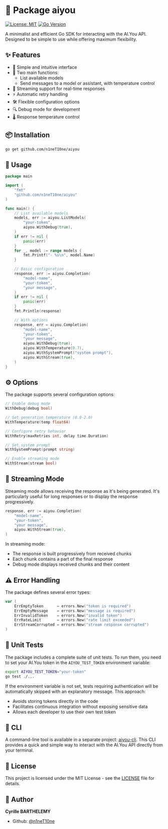 # 🤖 Package aiyou

[![License: MIT](https://img.shields.io/badge/License-MIT-yellow.svg)](https://opensource.org/licenses/MIT)
[![Go Version](https://img.shields.io/badge/Go-%3E%3D%201.16-blue.svg)](https://golang.org/dl/)

A minimalist and efficient Go SDK for interacting with the AI.You API. Designed to be simple to use while offering maximum flexibility.

## ✨ Features

- 🎯 Simple and intuitive interface
- 🤖 Two main functions:
  - List available models
  - Send messages to a model or assistant, with temperature control
- 🔄 Streaming support for real-time responses
- ⚡ Automatic retry handling
- 🛠️ Flexible configuration options
- 🔍 Debug mode for development
- 🌡️ Response temperature control

## 📦 Installation

```bash
go get github.com/n1neT10ne/aiyou
```

## 🚀 Usage

```go
package main

import (
    "fmt"
    "github.com/n1neT10ne/aiyou"
)

func main() {
    // List available models
    models, err := aiyou.ListModels(
        "your-token",
        aiyou.WithDebug(true),
    )
    if err != nil {
        panic(err)
    }
    for _, model := range models {
        fmt.Printf("- %s\n", model.Name)
    }

    // Basic configuration
    response, err := aiyou.Completion(
        "model-name",
        "your-token",
        "your message",
    )
    if err != nil {
        panic(err)
    }
    fmt.Println(response)

    // With options
    response, err = aiyou.Completion(
        "model-name",
        "your-token",
        "your message",
        aiyou.WithDebug(true),
        aiyou.WithTemperature(0.7),
        aiyou.WithSystemPrompt("system prompt"),
        aiyou.WithStream(true),
    )
}
```

## ⚙️ Options

The package supports several configuration options:

```go
// Enable debug mode
WithDebug(debug bool)

// Set generation temperature (0.0-2.0)
WithTemperature(temp float64)

// Configure retry behavior
WithRetry(maxRetries int, delay time.Duration)

// Set system prompt
WithSystemPrompt(prompt string)

// Enable streaming mode
WithStream(stream bool)
```

## 🔄 Streaming Mode

Streaming mode allows receiving the response as it's being generated. It's particularly useful for long responses or to display the response progressively.

```go
response, err := aiyou.Completion(
    "model-name",
    "your-token",
    "your message",
    aiyou.WithStream(true),
)
```

In streaming mode:
- The response is built progressively from received chunks
- Each chunk contains a part of the final response
- Debug mode displays received chunks and their content

## ⚠️ Error Handling

The package defines several error types:

```go
var (
    ErrEmptyToken      = errors.New("token is required")
    ErrEmptyMessage    = errors.New("message is required")
    ErrInvalidToken    = errors.New("invalid token")
    ErrRateLimit       = errors.New("rate limit exceeded")
    ErrStreamCorrupted = errors.New("stream response corrupted")
)
```

## 🧪 Unit Tests

The package includes a complete suite of unit tests. To run them, you need to set your AI.You token in the `AIYOU_TEST_TOKEN` environment variable:

```bash
export AIYOU_TEST_TOKEN="your-token"
go test ./...
```

If the environment variable is not set, tests requiring authentication will be automatically skipped with an explanatory message. This approach:
- Avoids storing tokens directly in the code
- Facilitates continuous integration without exposing sensitive data
- Allows each developer to use their own test token

## 🔗 CLI

A command-line tool is available in a separate project: [aiyou-cli](https://github.com/n1neT10ne/aiyou-cli). This CLI provides a quick and simple way to interact with the AI.You API directly from your terminal.

## 📄 License

This project is licensed under the MIT License - see the [LICENSE](LICENSE) file for details.

## 👤 Author

**Cyrille BARTHELEMY**

* Github: [@n1neT10ne](https://github.com/n1neT10ne)

